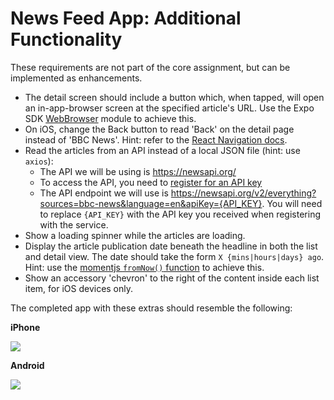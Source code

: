 # News Feed App: Additional Functionality

These requirements are not part of the core assignment, but can be implemented as enhancements.

- The detail screen should include a button which, when tapped, will open an in-app-browser screen at the specified article's URL. Use the Expo SDK [WebBrowser](https://docs.expo.io/versions/latest/sdk/webbrowser) module to achieve this.
- On iOS, change the Back button to read 'Back' on the detail page instead of 'BBC News'. Hint: refer to the [React Navigation docs](https://reactnavigation.org/docs/en/stack-navigator.html#headerbacktitle).
- Read the articles from an API instead of a local JSON file (hint: use `axios`):
  - The API we will be using is https://newsapi.org/
  - To access the API, you need to [register for an API key](https://newsapi.org/register)
  - The API endpoint we will use is https://newsapi.org/v2/everything?sources=bbc-news&language=en&apiKey={API_KEY}. You will need to replace `{API_KEY}` with the API key you received when registering with the service.
- Show a loading spinner while the articles are loading.
- Display the article publication date beneath the headline in both the list and detail view. The date should take the form `X {mins|hours|days} ago`. Hint: use the [momentjs `fromNow()` function](https://momentjs.com/docs/#/displaying/fromnow/) to achieve this.
- Show an accessory 'chevron' to the right of the content inside each list item, for iOS devices only.

The completed app with these extras should resemble the following:

**iPhone**

![](./demo-extras-ios.gif)

**Android**

![](./demo-extras-android.gif)
